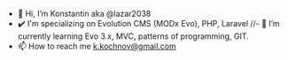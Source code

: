 - 👋 Hi, I’m Konstantin aka @lazar2038 
- ✔️ I'm specializing on Evolution CMS (MODx Evo), PHP, Laravel
//- 🌱 I’m currently learning Evo 3.x, MVC, patterns of programming, GIT. 
- 📫 How to reach me k.kochnov@gmail.com
